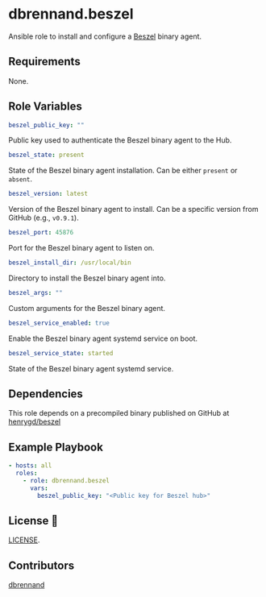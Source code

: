 # dbrennand.beszel

Ansible role to install and configure a [Beszel](https://github.com/henrygd/beszel) binary agent.

## Requirements

None.

## Role Variables

```yaml
beszel_public_key: ""
```

Public key used to authenticate the Beszel binary agent to the Hub.

```yaml
beszel_state: present
```

State of the Beszel binary agent installation. Can be either `present` or `absent`.

```yaml
beszel_version: latest
```

Version of the Beszel binary agent to install. Can be a specific version from GitHub (e.g., `v0.9.1`).

```yaml
beszel_port: 45876
```

Port for the Beszel binary agent to listen on.

```yaml
beszel_install_dir: /usr/local/bin
```

Directory to install the Beszel binary agent into.

```yaml
beszel_args: ""
```

Custom arguments for the Beszel binary agent.

```yaml
beszel_service_enabled: true
```

Enable the Beszel binary agent systemd service on boot.

```yaml
beszel_service_state: started
```

State of the Beszel binary agent systemd service.

## Dependencies

This role depends on a precompiled binary published on GitHub at [henrygd/beszel](https://github.com/henrygd/beszel/releases/tag/v0.9.1)

## Example Playbook

```yaml
- hosts: all
  roles:
    - role: dbrennand.beszel
      vars:
        beszel_public_key: "<Public key for Beszel hub>"

```

## License 📝

[LICENSE](LICENSE).

## Contributors

[dbrennand](https://github.com/dbrennand)
